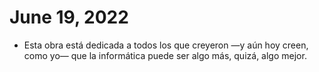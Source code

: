 # June 19, 2022

- Esta obra está dedicada a todos los que creyeron —y aún hoy creen, como yo— que la informática puede ser algo más, quizá, algo mejor.
